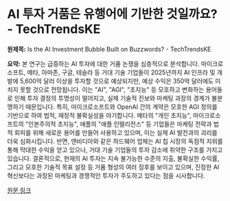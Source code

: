 # AI 투자 거품은 유행어에 기반한 것일까요? - TechTrendsKE

**원제목:** Is the AI Investment Bubble Built on Buzzwords? - TechTrendsKE

**요약:** 본 연구는 급증하는 AI 투자에 대한 거품 논쟁을 심층적으로 분석합니다.  마이크로소프트, 메타, 아마존, 구글, 테슬라 등 거대 기술 기업들이 2025년까지 AI 인프라 및 개발에 5,600억 달러 이상을 투자할 것으로 예상되지만, 예상 수익은 350억 달러에도 미치지 못할 것으로 전망됩니다.  이는 "AI", "AGI", "초지능" 등 모호하고 변화하는 용어들로 인해 투자 결정의 투명성이 떨어지고, 실제 기술적 진보와 마케팅 과장의 경계가 불분명하기 때문입니다.  특히, 마이크로소프트와 OpenAI 간의 계약은 모호한 AGI 정의를 기반으로 하여 법적, 재정적 불확실성을 야기합니다.  메타의 "개인 초지능", 마이크로소프트의 "인본주의적 초지능", 애플의 "애플 인텔리전스" 등 기업들은 마케팅 전략과 법적 회피를 위해 새로운 용어를 만들어 사용하고 있으며, 이는 실제 AI 발전과의 괴리를 더욱 심화시킵니다.  반면, 엔비디아와 같은 하드웨어 업체는 AI 칩 시장의 독점적 지위를 통해 막대한 수익을 얻고 있으나, 거대 기술 기업들의 투자 감소에 취약한 구조를 가지고 있습니다.  결론적으로, 현재의 AI 투자는 지속 불가능한 수준의 지출, 불확실한 수익률, 그리고 모호한 기술적 목표 설정 등 거품 형성의 여러 징후를 보이고 있으며,  진정한 AI 혁신보다는 과장된 마케팅과 경쟁적인 투자가 주도하고 있다는 점을 시사합니다.

[원문 링크](https://techtrendske.co.ke/2025/07/23/ai-investment-bubble-branding-hype-2025/)
